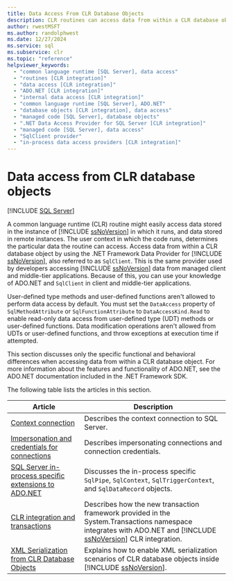 ```yaml
---
title: Data Access From CLR Database Objects
description: CLR routines can access data from within a CLR database object by using the .NET Framework Data Provider for SQL Server, also referred to as SqlClient.
author: rwestMSFT
ms.author: randolphwest
ms.date: 12/27/2024
ms.service: sql
ms.subservice: clr
ms.topic: "reference"
helpviewer_keywords:
  - "common language runtime [SQL Server], data access"
  - "routines [CLR integration]"
  - "data access [CLR integration]"
  - "ADO.NET [CLR integration]"
  - "internal data access [CLR integration]"
  - "common language runtime [SQL Server], ADO.NET"
  - "database objects [CLR integration], data access"
  - "managed code [SQL Server], database objects"
  - ".NET Data Access Provider for SQL Server [CLR integration]"
  - "managed code [SQL Server], data access"
  - "SqlClient provider"
  - "in-process data access providers [CLR integration]"
---
```

# Data access from CLR database objects

[!INCLUDE [SQL Server](../../../includes/applies-to-version/sqlserver.md)]

A common language runtime (CLR) routine might easily access data stored in the instance of [!INCLUDE [ssNoVersion](../../../includes/ssnoversion-md.md)] in which it runs, and data stored in remote instances. The user context in which the code runs, determines the particular data the routine can access. Access data from within a CLR database object by using the .NET Framework Data Provider for [!INCLUDE [ssNoVersion](../../../includes/ssnoversion-md.md)], also referred to as `SqlClient`. This is the same provider used by developers accessing [!INCLUDE [ssNoVersion](../../../includes/ssnoversion-md.md)] data from managed client and middle-tier applications. Because of this, you can use your knowledge of ADO.NET and `SqlClient` in client and middle-tier applications.

User-defined type methods and user-defined functions aren't allowed to perform data access by default. You must set the `DataAccess` property of `SqlMethodAttribute` or `SqlFunctionAttribute` to `DataAccessKind.Read` to enable read-only data access from user-defined type (UDT) methods or user-defined functions. Data modification operations aren't allowed from UDTs or user-defined functions, and throw exceptions at execution time if attempted.

This section discusses only the specific functional and behavioral differences when accessing data from within a CLR database object. For more information about the features and functionality of ADO.NET, see the ADO.NET documentation included in the .NET Framework SDK.

The following table lists the articles in this section.

| Article | Description |
| --- | --- |
| [Context connection](context-connection.md) | Describes the context connection to SQL Server. |
| [Impersonation and credentials for connections](impersonation-and-credentials-for-connections.md) | Describes impersonating connections and connection credentials. |
| [SQL Server in-process specific extensions to ADO.NET](../../clr-integration-data-access-in-process-ado-net/sql-server-in-process-specific-extensions-to-ado-net.md) | Discusses the in-process specific `SqlPipe`, `SqlContext`, `SqlTriggerContext`, and `SqlDataRecord` objects. |
| [CLR integration and transactions](../../clr-integration-data-access-transactions/clr-integration-and-transactions.md) | Describes how the new transaction framework provided in the System.Transactions namespace integrates with ADO.NET and [!INCLUDE [ssNoVersion](../../../includes/ssnoversion-md.md)] CLR integration. |
| [XML Serialization from CLR Database Objects](/dotnet/standard/serialization/introducing-xml-serialization) | Explains how to enable XML serialization scenarios of CLR database objects inside [!INCLUDE [ssNoVersion](../../../includes/ssnoversion-md.md)]. |
